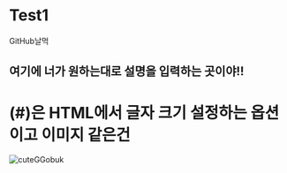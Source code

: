 # Test1
GitHub날먹


## 여기에 너가 원하는대로 설명을 입력하는 곳이야!!

# (#)은 HTML에서 글자 크기 설정하는 옵션이고 이미지 같은건
![cuteGGobuk](https://user-images.githubusercontent.com/46361605/104312319-c904a400-5519-11eb-8e2c-d904059aacc3.jpg)
